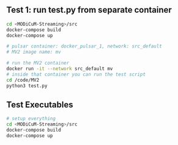 
## Test 1: run test.py from separate container
```bash
cd <MODiCuM-Streaming>/src
docker-compose build
docker-compose up

# pulsar container: docker_pulsar_1, network: src_default
# MV2 image name: mv

# run the MV2 container
docker run -it --network src_default mv
# inside that container you can run the test script
cd /code/MV2
python3 test.py
```


## Test Executables
```bash
# setup everything
cd <MODiCuM-Streaming>/src
docker-compose build
docker-compose up


```